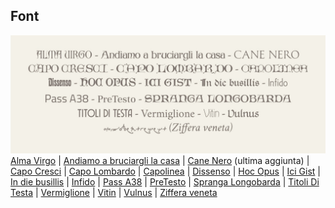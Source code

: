 ## Font
![](font_vari.jpg)
<a href="https://github.com/m-casanova/AlmaVirgo">Alma Virgo</a>
| <a href="https://github.com/m-casanova/AndiamoABruciargliLaCasa">Andiamo a bruciargli la casa</a>
| <a href="https://github.com/m-casanova/CaneNero">Cane Nero</a> (ultima aggiunta)
| <a href="https://github.com/m-casanova/CapoCresci">Capo Cresci</a>
| <a href="https://github.com/m-casanova/CapoLombardo">Capo Lombardo</a>
| <a href="https://github.com/m-casanova/Capolinea">Capolinea</a>
| <a href="https://github.com/m-casanova/DisSenso">Dissenso</a>
| <a href="https://github.com/m-casanova/HocOpus">Hoc Opus</a>
| <a href="https://github.com/m-casanova/IciGist">Ici Gist</a>
| <a href="https://github.com/m-casanova/In-die-busillis">In die busillis</a>
| <a href="https://github.com/m-casanova/Infido">Infido</a>
| <a href="https://github.com/m-casanova/Pass-A38">Pass A38</a>
| <a href="https://github.com/m-casanova/PreTesto">PreTesto</a>
| <a href="https://github.com/m-casanova/SprangaLongobarda">Spranga Longobarda</a>
| <a href="https://github.com/m-casanova/titoliDiTesta">Titoli Di Testa</a>
| <a href="https://github.com/m-casanova/Vermiglione">Vermiglione</a>
| <a href="https://github.com/m-casanova/Vitin">Vitin</a>
| <a href="https://github.com/m-casanova/Vulnus">Vulnus</a>
| <a href="https://github.com/m-casanova/Ziffera-veneta">Ziffera veneta</a>

